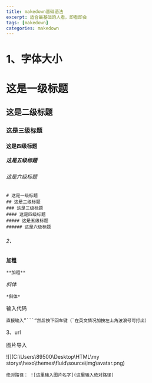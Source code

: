 ```yaml
---
title: makedown基础语法
excerpt: 适合最基础的人看，即看即会
tags: [makedown]
categories: makedown
---
```


 #  1、字体大小

# 这是一级标题

## 这是二级标题

### 这是三级标题

#### 这是四级标题

##### 这是五级标题

###### 这是六级标题

```
# 这是一级标题
## 这是二级标题
### 这是三级标题
#### 这是四级标题
##### 这是五级标题
###### 这是六级标题
```

###### 2、

**加粗**

```*
**加粗**
```

*斜体*

```
*斜体*
```

输入代码

```
直接输入”```“然后按下回车键（`在英文情况加按左上角波浪号可打出）
```

3、url

图片导入

![](C:\Users\89500\Desktop\HTML\my storys\hexo\themes\fluid\source\img\avatar.png)

```
绝对路径： ![这里输入图片名字](这里输入绝对路径)
```

